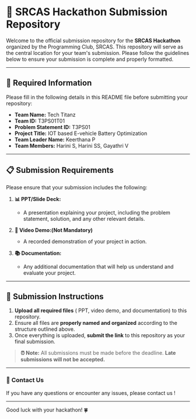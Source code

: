 # 🚀 **SRCAS Hackathon Submission Repository**

Welcome to the official submission repository for the **SRCAS Hackathon** organized by the Programming Club, SRCAS. This repository will serve as the central location for your team's submission. Please follow the guidelines below to ensure your submission is complete and properly formatted.

---

## 📝 **Required Information**

Please fill in the following details in this README file before submitting your repository:

- **Team Name:** Tech Titanz  
- **Team ID:** T3PS01T01 
- **Problem Statement ID:** T3PS01 
- **Project Title:** IOT based E-vehicle Battery Optimization  
- **Team Leader Name:** Keerthana P  
- **Team Members:** Harini S, Harini SS, Gayathri V 

---

## 📋 **Submission Requirements**

Please ensure that your submission includes the following:

1. **📊 PPT/Slide Deck:**  
   - A presentation explaining your project, including the problem statement, solution, and any other relevant details.

2. **🎥 Video Demo:(Not Mandatory)**  
   - A recorded demonstration of your project in action.

3. **📚 Documentation:**  
   - Any additional documentation that will help us understand and evaluate your project.

---

## 📌 **Submission Instructions**

1. **Upload all required files** ( PPT, video demo, and documentation) to this repository.
2. Ensure all files are **properly named and organized** according to the structure outlined above.
3. Once everything is uploaded, **submit the link** to this repository as your final submission.

> **⏰ Note:** All submissions must be made before the deadline. **Late submissions will not be accepted.**

---

### 💬 **Contact Us**

If you have any questions or encounter any issues, please contact us !

---

Good luck with your hackathon! 🍀
